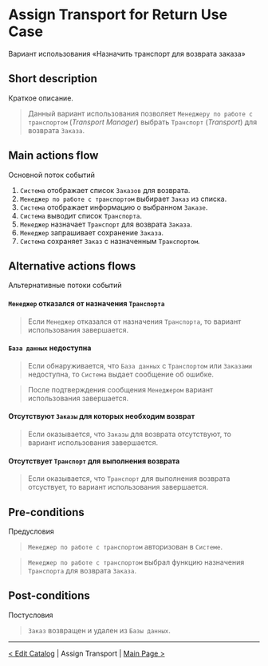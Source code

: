 # Assign Transport for Return Use Case

Вариант использования «Назначить транспорт для возврата заказа»

## Short description

Краткое описание.

> Данный вариант использования позволяет `Менеджеру по работе с транспортом`
> (_Transport Manager_) выбрать `Транспорт` (_Transport_) для возврата `Заказа`.

## Main actions flow

Основной поток событий

1. `Система` отображает список `Заказов` для возврата.
2. `Менеджер по работе с транспортом` выбирает `Заказ` из списка.
3. `Система` отображает информацию о выбранном `Заказе`.
4. `Система` выводит список `Транспорта`.
5. `Менеджер` назначает `Транспорт` для возврата `Заказа`.
6. `Менеджер` запрашивает сохранение `Заказа`.
7. `Система` сохраняет `Заказ` с назначенным `Транспортом`.

## Alternative actions flows

Альтернативные потоки событий

#### `Менеджер` отказался от назначения `Транспорта`

> Если `Менеджер` отказался от назначения `Транспорта`, то вариант использования
> завершается.

#### `База данных` недоступна

> Если обнаруживается, что `База данных` с `Транспортом` или `Заказами`
> недоступна, то `Система` выдает сообщение об ошибке.

> После подтверждения сообщения `Менеджером` вариант использования завершается.

#### Отсутствуют `Заказы` для которых необходим возврат

> Если оказывается, что `Заказы` для возврата отсутствуют, то вариант
> использования завершается.

#### Отсутствует `Транспорт` для выполнения возврата

> Если оказывается, что `Транспорт` для выполнения возврата отсуствует, то
> вариант использования завершается.

## Pre-conditions

Предусловия

> `Менеджер по работе с транспортом` авторизован в `Системе`.

> `Менеджер по работе с транспортом` выбрал функцию назначения `Транспорта` для
> возврата `Заказа`.

## Post-conditions

Постусловия

> `Заказ` возвращен и удален из `Базы данных`.

---

[< Edit Catalog](https://github.com/Drapegnik/bsu/blob/master/technology/lab2/docs/edit-catalog.md)
| Assign Transport |
[Main Page >](https://github.com/Drapegnik/bsu/blob/master/technology/lab2/docs/readme.md)
